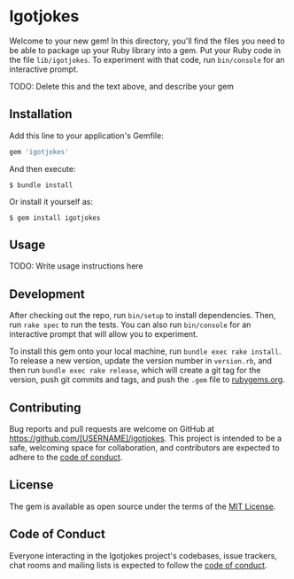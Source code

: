 # Igotjokes

Welcome to your new gem! In this directory, you'll find the files you need to be able to package up your Ruby library into a gem. Put your Ruby code in the file `lib/igotjokes`. To experiment with that code, run `bin/console` for an interactive prompt.

TODO: Delete this and the text above, and describe your gem

## Installation

Add this line to your application's Gemfile:

```ruby
gem 'igotjokes'
```

And then execute:

    $ bundle install

Or install it yourself as:

    $ gem install igotjokes

## Usage

TODO: Write usage instructions here

## Development

After checking out the repo, run `bin/setup` to install dependencies. Then, run `rake spec` to run the tests. You can also run `bin/console` for an interactive prompt that will allow you to experiment.

To install this gem onto your local machine, run `bundle exec rake install`. To release a new version, update the version number in `version.rb`, and then run `bundle exec rake release`, which will create a git tag for the version, push git commits and tags, and push the `.gem` file to [rubygems.org](https://rubygems.org).

## Contributing

Bug reports and pull requests are welcome on GitHub at https://github.com/[USERNAME]/igotjokes. This project is intended to be a safe, welcoming space for collaboration, and contributors are expected to adhere to the [code of conduct](https://github.com/[USERNAME]/igotjokes/blob/master/CODE_OF_CONDUCT.md).


## License

The gem is available as open source under the terms of the [MIT License](https://opensource.org/licenses/MIT).

## Code of Conduct

Everyone interacting in the Igotjokes project's codebases, issue trackers, chat rooms and mailing lists is expected to follow the [code of conduct](https://github.com/[USERNAME]/igotjokes/blob/master/CODE_OF_CONDUCT.md).
